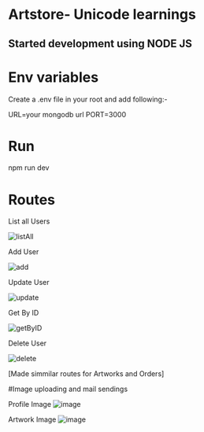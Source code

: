 # Artstore- Unicode learnings

## Started development using NODE JS

# Env variables

Create a .env file in your root and add following:-

URL=your mongodb url
PORT=3000

# Run

npm run dev

# Routes

List all Users

![listAll](https://user-images.githubusercontent.com/80106144/132266813-fcadf947-2ccb-4eae-b542-c091e994e24f.jpeg)

Add User

![add](https://user-images.githubusercontent.com/80106144/132266839-2d338b52-19f9-49e2-be89-6e7c951fb6c6.jpeg)

Update User

![update](https://user-images.githubusercontent.com/80106144/132266851-3cd85138-ee7e-4f76-af00-c53aeccecca2.jpeg)

Get By ID

![getByID](https://user-images.githubusercontent.com/80106144/132266876-80a36a32-4b9e-429f-9b85-59bb73fcd468.jpeg)

Delete User

![delete](https://user-images.githubusercontent.com/80106144/132266909-c8cf65fa-e74e-4e3c-91d0-913c687394ac.jpeg)

[Made simmilar routes for Artworks and Orders]

#Image uploading and mail sendings

Profile Image
![image](https://user-images.githubusercontent.com/80106144/137555480-b2654cf5-6a7c-49b8-86e3-c94c747fe001.png)

Artwork Image
![image](https://user-images.githubusercontent.com/80106144/137555538-152f26e0-f3e1-4d53-aa50-fbbad93b1953.png)


